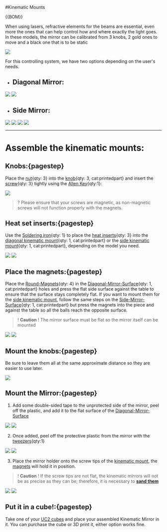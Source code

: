 #Kinematic Mounts

{{BOM}}

[M3x20mm screw]: parts/mech/M3-20.md "{cat:mechanic}"
[M3 nut]: parts/mech/nuts.md "{cat:mechanic}"
[2.5mm Ball-end Allen key]: parts/tools/2.5mmBallEndAllenKey.md "{cat:tool}"
[Heat insert]: parts/mech/Hinsert.md "{cat:mechanic}"
[Round-Magnets]: parts/mech/magnets.md "{cat: mechanic}"

[Soldering iron]: parts/tools/soldiron.md "{cat:tool}"
[Tweezers]: parts/tools/tweezers.md "{cat:tool}"

[Knob]: models/Kinematic_Mirrors/Knob.stl "{previewpage}"
[Side-Kinematic-Mount-LIBREhub]: models/Kinematic_Mirrors/Side-Kinematic-Mount-LIBREhub.stl "{previewpage}"

[Diagonal-Kinematic-Mount-LIBREhub]:models/Kinematic_Mirrors/Diagonal-Kinematic-Mount-LIBREhub.stl "{previewpage}"
[Diagonal-Mirror-Surface-LIBREhub]:models/Kinematic_Mirrors/Diagonal-Mirror-Surface-LIBREhub.stl "{previewpage}"
[Side-Mirror-Surface-LIBREhub]:models/Kinematic_Mirrors/Side-Mirror-Surface-LIBREhub.stl "{previewpage}"



When using lasers, refractive elements for the beams are essential, even more the ones that can help control how and where exactly the light goes. In these models, the mirror can be calibrated from 3 knobs, 2 gold ones to move and a black one that is to be static


![](images/Kinematic_Mirrors/Kinematic_Parts5.jpg)


For this controlling system, we have two options depending on the user's needs.

- ## Diagonal Mirror:

![](images/Kinematic_Mirrors/Kinematic_Part_Main2.jpg)
![](images/Kinematic_Mirrors/Kinematic_Parts4.jpg)


- ## Side Mirror:

![](images/Kinematic_Mirrors/Kinematic_Parts_Main.jpg)
![](images/Kinematic_Mirrors/Kinematic_Parts3.jpg)
![](images/Kinematic_Mirrors/Kinematic_Parts7.jpg)
![](images/Kinematic_Mirrors/Kinematic_Parts1.jpg)


---


# Assemble the kinematic mounts:

## Knobs:{pagestep}

Place the [nut][M3 nut]{qty: 3} into the [knob][Knob]{qty: 3, cat:printedpart} and insert the [screw][M3x20mm screw]{qty: 3} tightly using the [Allen Key][2.5mm Ball-end Allen key]{qty:1}:


![](images/Kinematic_Mirrors/knob.gif)


>? Please ensure that your screws are magnetic, as non-magnetic screws will not function properly with the magnets.

## Heat set inserts:{pagestep}

Use the [Soldering iron]{qty: 1} to place the [heat inserts][Heat insert]{qty: 3} into the [diagonal kinematic mount][Diagonal-Kinematic-Mount-LIBREhub]{qty: 1, cat:printedpart} or the [side kinematic mount][Side-Kinematic-Mount-LIBREhub]{qty: 1, cat:printedpart}, depending on the model you need.

![](images/Kinematic_Mirrors/hinserts.gif)
![](images/Tools-and-Parts/heat-set_insert.gif)


## Place the magnets:{pagestep}


Place the [Round-Magnets]{qty: 4} in the [Diagonal-Mirror-Surface][Diagonal-Mirror-Surface-LIBREhub]{qty: 1, cat:printedpart} holes and press the flat side surface against the table to ensure that the surface stays completely flat. If you want to mount them for the [side kinematic mount][Side-Kinematic-Mount-LIBREhub], follow the same steps on the [Side-Mirror-Surface][Side-Mirror-Surface-LIBREhub]{qty: 1, cat:printedpart} but press the magnets into the piece and against the table so all the balls reach the opposite surface.


>! **Caution** 
>! The mirror surface must be flat so the mirror itself can be mounted


![](images/Kinematic_Mirrors/magnets.gif)
![](images/Kinematic_Mirrors/magnets2.gif)

## Mount the knobs:{pagestep}

Be sure to leave them all at the same approximate distance so they are easier to use later.


![](images/Kinematic_Mirrors/knobs-inserted.gif)



## Mount the Mirror:{pagestep}

1. Add some double-sided tape to the unprotected side of the mirror, peel off the plastic, and add it to the flat surface of the [Diagonal-Mirror-Surface][Diagonal-Mirror-Surface-LIBREhub]

![](images/Kinematic_Mirrors/Peel-Tape.jpg)
![](images/Kinematic_Mirrors/Tape-Adding.jpg)

2. Once added, peel off the protective plastic from the mirror with the [tweezers][Tweezers]{qty:1}

![](images/Kinematic_Mirrors/Mirror-Plastic.jpg)
![](images/Kinematic_Mirrors/Plastic-Peeling.jpg)

3. Place the mirror holder onto the screw tips of the [kinematic mount][Diagonal-Kinematic-Mount-LIBREhub], the [magnets][Round-Magnets] will hold it in position.

>! **Caution** 
>! If the screw tips are not flat, the kinematic mirrors will not be as precise as they can be; therefore, it is necessary to [**sand them**](Sanding.md)


![](images/Kinematic_Mirrors/Mounting.jpg)
![](images/Kinematic_Mirrors/Mirror-mounted.jpg)

## Put it in a cube!:{pagestep}

Take one of your [UC2 cubes](UC2files.md) and place your assembled Kinematic Mirror in it. You can purchase the cube or 3D print it, either option works fine.


